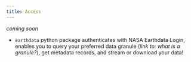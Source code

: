 ```yaml
---
title: Access
---
```


*coming soon*

- `earthdata` python package authenticates with NASA Earthdata Login, enables you to query your preferred data granule (*link to: what is a granule?*), get metadata records, and stream or download your data!